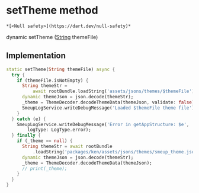


# setTheme method




    *[<Null safety>](https://dart.dev/null-safety)*




dynamic setTheme
([String](https://api.flutter.dev/flutter/dart-core/String-class.html) themeFile)








## Implementation

```dart
static setTheme(String themeFile) async {
  try {
    if (themeFile.isNotEmpty) {
      String themeStr =
          await rootBundle.loadString('assets/jsons/themes/$themeFile');
      dynamic themeJson = json.decode(themeStr);
      _theme = ThemeDecoder.decodeThemeData(themeJson, validate: false);
      SmeupLogService.writeDebugMessage('Loaded $themeFile theme file');
    }
  } catch (e) {
    SmeupLogService.writeDebugMessage('Error in getAppStructure: $e',
        logType: LogType.error);
  } finally {
    if (_theme == null) {
      String themeStr = await rootBundle
          .loadString('packages/ken/assets/jsons/themes/smeup_theme.json');
      dynamic themeJson = json.decode(themeStr);
      _theme = ThemeDecoder.decodeThemeData(themeJson);
      // print(_theme);
    }
  }
}
```







